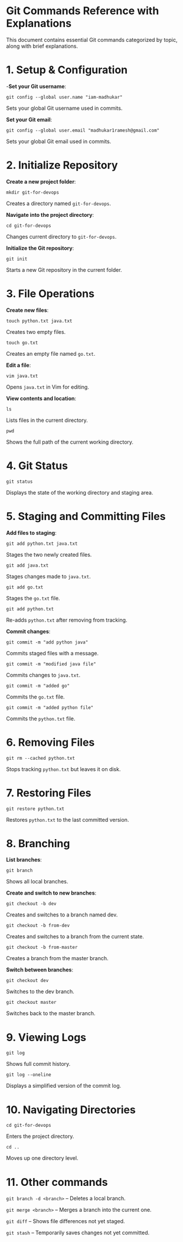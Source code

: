 # Git Commands Reference with Explanations
This document contains essential Git commands categorized by topic, along with brief explanations.

# 1. Setup & Configuration

-**Set your Git username**:

`git config --global user.name "iam-madhukar"`

Sets your global Git username used in commits.

**Set your Git email**:

`git config --global user.email "madhukar1ramesh@gmail.com"`

Sets your global Git email used in commits.

# 2. Initialize Repository

**Create a new project folder**:

`mkdir git-for-devops`

Creates a directory named `git-for-devops`.

**Navigate into the project directory**:

`cd git-for-devops`

Changes current directory to `git-for-devops`.

**Initialize the Git repository**:

`git init`

Starts a new Git repository in the current folder.

# 3. File Operations

**Create new files**:

`touch python.txt java.txt`

Creates two empty files.

`touch go.txt`

Creates an empty file named `go.txt`.

**Edit a file**:

`vim java.txt`

Opens `java.txt` in Vim for editing.

**View contents and location**:

`ls`

Lists files in the current directory.

`pwd`

Shows the full path of the current working directory.


# 4. Git Status

`git status`

Displays the state of the working directory and staging area.

# 5. Staging and Committing Files

**Add files to staging**:

`git add python.txt java.txt`

Stages the two newly created files.

`git add java.txt`

Stages changes made to `java.txt`.

`git add go.txt`

Stages the `go.txt` file.

`git add python.txt`

Re-adds `python.txt` after removing from tracking.

**Commit changes**:

`git commit -m "add python java"`

Commits staged files with a message.

`git commit -m "modified java file"`

Commits changes to `java.txt`.

`git commit -m "added go"`

Commits the `go.txt` file.

`git commit -m "added python file"`

Commits the `python.txt` file.

# 6. Removing Files

`git rm --cached python.txt`

Stops tracking `python.txt` but leaves it on disk.

# 7. Restoring Files

`git restore python.txt`

Restores `python.txt` to the last committed version.

# 8. Branching

**List branches**:

`git branch`

Shows all local branches.

**Create and switch to new branches**:

`git checkout -b dev`

Creates and switches to a branch named dev.

`git checkout -b from-dev`

Creates and switches to a branch from the current state.

`git checkout -b from-master`

Creates a branch from the master branch.

**Switch between branches**:

`git checkout dev`

Switches to the dev branch.

`git checkout master`

Switches back to the master branch.


# 9. Viewing Logs

`git log`

Shows full commit history.

`git log --oneline`

Displays a simplified version of the commit log.

# 10. Navigating Directories

`cd git-for-devops`

Enters the project directory.

`cd ..`

Moves up one directory level.

# 11. Other commands

`git branch -d <branch>` – Deletes a local branch.

`git merge <branch>` – Merges a branch into the current one.

`git diff` – Shows file differences not yet staged.

`git stash` – Temporarily saves changes not yet committed.
